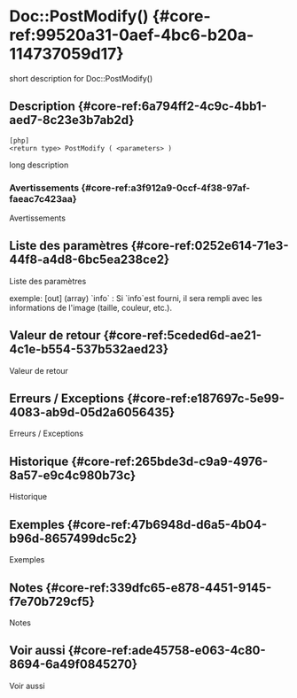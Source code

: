 # Doc::PostModify() {#core-ref:99520a31-0aef-4bc6-b20a-114737059d17}

<div class="short-description">
<span class="fixme template">short description for Doc::PostModify()</span>
</div>
<!--
<div class="applicability">
Obsolète depuis #.#.#
</div>
-->

## Description {#core-ref:6a794ff2-4c9c-4bb1-aed7-8c23e3b7ab2d}

    [php]
    <return type> PostModify ( <parameters> )

<span class="fixme template">long description</span>

### Avertissements {#core-ref:a3f912a9-0ccf-4f38-97af-faeac7c423aa}

<span class="fixme template">Avertissements</span>

## Liste des paramètres {#core-ref:0252e614-71e3-44f8-a4d8-6bc5ea238ce2}

<span class="fixme template">Liste des paramètres</span>

<div class="fixme template">
exemple:  
[out] (array) `info`
:   Si `info`est fourni, il sera rempli avec les informations de l'image (taille, couleur, etc.).
</div>

## Valeur de retour {#core-ref:5ceded6d-ae21-4c1e-b554-537b532aed23}

<span class="fixme template">Valeur de retour</span>

## Erreurs / Exceptions {#core-ref:e187697c-5e99-4083-ab9d-05d2a6056435}

<span class="fixme template">Erreurs / Exceptions</span>

## Historique {#core-ref:265bde3d-c9a9-4976-8a57-e9c4c980b73c}

<span class="fixme template">Historique</span>

## Exemples {#core-ref:47b6948d-d6a5-4b04-b96d-8657499dc5c2}

<span class="fixme template">Exemples</span>

## Notes {#core-ref:339dfc65-e878-4451-9145-f7e70b729cf5}

<span class="fixme template">Notes</span>

## Voir aussi {#core-ref:ade45758-e063-4c80-8694-6a49f0845270}

<span class="fixme template">Voir aussi</span>
